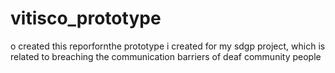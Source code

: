 # vitisco_prototype
o created this reporfornthe prototype i created for my sdgp project, which is related to breaching the communication barriers of deaf community people
